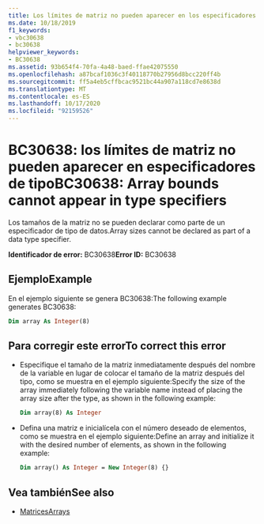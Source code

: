 ```yaml
---
title: Los límites de matriz no pueden aparecer en los especificadores de tipo
ms.date: 10/18/2019
f1_keywords:
- vbc30638
- bc30638
helpviewer_keywords:
- BC30638
ms.assetid: 93b654f4-70fa-4a48-baed-ffae42075550
ms.openlocfilehash: a87bcaf1036c3f40118770b27956d8bcc220ff4b
ms.sourcegitcommit: ff5a4eb5cffbcac9521bc44a907a118cd7e8638d
ms.translationtype: MT
ms.contentlocale: es-ES
ms.lasthandoff: 10/17/2020
ms.locfileid: "92159526"
---
```

# <a name="bc30638-array-bounds-cannot-appear-in-type-specifiers"></a><span data-ttu-id="ec56a-102">BC30638: los límites de matriz no pueden aparecer en especificadores de tipo</span><span class="sxs-lookup"><span data-stu-id="ec56a-102">BC30638: Array bounds cannot appear in type specifiers</span></span>

<span data-ttu-id="ec56a-103">Los tamaños de la matriz no se pueden declarar como parte de un especificador de tipo de datos.</span><span class="sxs-lookup"><span data-stu-id="ec56a-103">Array sizes cannot be declared as part of a data type specifier.</span></span>

<span data-ttu-id="ec56a-104">**Identificador de error:** BC30638</span><span class="sxs-lookup"><span data-stu-id="ec56a-104">**Error ID:** BC30638</span></span>

## <a name="example"></a><span data-ttu-id="ec56a-105">Ejemplo</span><span class="sxs-lookup"><span data-stu-id="ec56a-105">Example</span></span>

<span data-ttu-id="ec56a-106">En el ejemplo siguiente se genera BC30638:</span><span class="sxs-lookup"><span data-stu-id="ec56a-106">The following example generates BC30638:</span></span>

```vb
Dim array As Integer(8)
```

## <a name="to-correct-this-error"></a><span data-ttu-id="ec56a-107">Para corregir este error</span><span class="sxs-lookup"><span data-stu-id="ec56a-107">To correct this error</span></span>

- <span data-ttu-id="ec56a-108">Especifique el tamaño de la matriz inmediatamente después del nombre de la variable en lugar de colocar el tamaño de la matriz después del tipo, como se muestra en el ejemplo siguiente:</span><span class="sxs-lookup"><span data-stu-id="ec56a-108">Specify the size of the array immediately following the variable name instead of placing the array size after the type, as shown in the following example:</span></span>

  ```vb
  Dim array(8) As Integer
  ```

- <span data-ttu-id="ec56a-109">Defina una matriz e inicialícela con el número deseado de elementos, como se muestra en el ejemplo siguiente:</span><span class="sxs-lookup"><span data-stu-id="ec56a-109">Define an array and initialize it with the desired number of elements, as shown in the following example:</span></span>

  ```vb
  Dim array() As Integer = New Integer(8) {}
  ```

## <a name="see-also"></a><span data-ttu-id="ec56a-110">Vea también</span><span class="sxs-lookup"><span data-stu-id="ec56a-110">See also</span></span>

- [<span data-ttu-id="ec56a-111">Matrices</span><span class="sxs-lookup"><span data-stu-id="ec56a-111">Arrays</span></span>](../../programming-guide/language-features/arrays/index.md)
